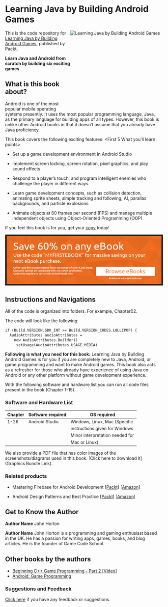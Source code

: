 # Learning Java by Building Android Games

<a href="https://www.packtpub.com/game-development/learning-java-9-building-android-games-second-edition"><img src="https://www.packtpub.com/sites/default/files/B09770_MockupCover.png" alt="Learning Java by Building Android Games" height="256px" align="right"></a>

This is the code repository for [Learning Java by Building Android Games](https://www.packtpub.com/game-development/learning-java-9-building-android-games-second-edition), published by Packt.

**Learn Java and Android from scratch by building six exciting games**

## What is this book about?
Android is one of the most popular mobile operating systems presently. It uses the most popular programming language, Java, as the primary language for building apps of all types. However, this book is unlike other Android books in that it doesn’t assume that you already have Java proficiency.

This book covers the following exciting features: <First 5 What you'll learn points>
* Set up a game development environment in Android Studio

* Implement screen locking, screen rotation, pixel graphics, and play sound effects

* Respond to a player’s touch, and program intelligent enemies who challenge the player in different ways

* Learn game development concepts, such as collision detection, animating sprite sheets, simple tracking and following, AI, parallax       backgrounds, and particle explosions

* Animate objects at 60 frames per second (FPS) and manage multiple independent objects using Object-Oriented Programming (OOP)

If you feel this book is for you, get your [copy](https://www.amazon.com/dp/1788839153) today!

<a href="https://www.packtpub.com/?utm_source=github&utm_medium=banner&utm_campaign=GitHubBanner"><img src="https://raw.githubusercontent.com/PacktPublishing/GitHub/master/GitHub.png" 
alt="https://www.packtpub.com/" border="5" /></a>


## Instructions and Navigations
All of the code is organized into folders. For example, Chapter02.

The code will look like the following:
```
if (Build.VERSION.SDK_INT >= Build.VERSION_CODES.LOLLIPOP) {
  AudioAttributes audioAttributes =
    new AudioAttributes.Builder()
    .setUsage(AudioAttributes.USAGE_MEDIA)
```

**Following is what you need for this book:**
Learning Java by Building Android Games is for you if you are completely new to Java, Android, or game programming and want to make Android games. This book also acts as a refresher for those who already have experience of using Java on Android or any other platform without game development experience.

With the following software and hardware list you can run all code files present in the book (Chapter 1-15).

### Software and Hardware List

| Chapter  | Software required                   | OS required                        |
| -------- | ------------------------------------| -----------------------------------|
| 1-26     | Android Studio                      | Windows, Linux, Mac (Specific      |
|          |                                     |  instructions given for Windows.   |
|          |                                     |  Minor interpretation needed for   |
|          |                                     |  Mac or Linux)                     |

We also provide a PDF file that has color images of the screenshots/diagrams used in this book. [Click here to download it](Graphics Bundle Link).

### Related products <Other books you may enjoy>
* Mastering Firebase for Android Development [[Packt]](https://www.packtpub.com/web-development/mastering-firebase) [[Amazon]](https://www.amazon.com/dp/1788624718)

* Android Design Patterns and Best Practice [[Packt]](https://www.packtpub.com/web-development/android-design-patterns-and-best-practice) [[Amazon]](https://www.amazon.com/dp/1786467216)

## Get to Know the Author
**Author Name**
John Horton

**Author Name**
John Horton is a programming and gaming enthusiast based in the UK. He has a passion for writing apps, games, books, and blog articles. He is the founder of Game Code School.


## Other books by the authors
* [Beginning C++ Game Programming - Part 2 [Video]](https://www.packtpub.com/game-development/beginning-c-game-programming-part-2-video)
* [Android: Game Programming](https://www.packtpub.com/game-development/android-game-programming)

### Suggestions and Feedback
[Click here](https://docs.google.com/forms/d/e/1FAIpQLSdy7dATC6QmEL81FIUuymZ0Wy9vH1jHkvpY57OiMeKGqib_Ow/viewform) if you have any feedback or suggestions.
